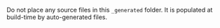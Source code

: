Do not place any source files in this `_generated` folder. It is populated at build-time by auto-generated files.
